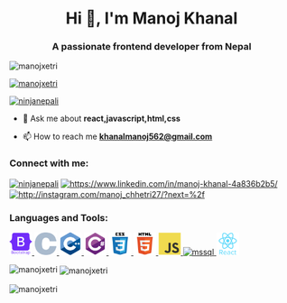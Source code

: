 <h1 align="center">Hi 👋, I'm Manoj Khanal</h1>
<h3 align="center">A passionate frontend developer from Nepal</h3>

<p align="left"> <img src="https://komarev.com/ghpvc/?username=manojxetri&label=Profile%20views&color=0e75b6&style=flat" alt="manojxetri" /> </p>

<p align="left"> <a href="https://github.com/ryo-ma/github-profile-trophy"><img src="https://github-profile-trophy.vercel.app/?username=manojxetri" alt="manojxetri" /></a> </p>

<p align="left"> <a href="https://twitter.com/ninjanepali" target="blank"><img src="https://img.shields.io/twitter/follow/ninjanepali?logo=twitter&style=for-the-badge" alt="ninjanepali" /></a> </p>

- 💬 Ask me about **react,javascript,html,css**

- 📫 How to reach me **khanalmanoj562@gmail.com**

<h3 align="left">Connect with me:</h3>
<p align="left">
<a href="https://twitter.com/ninjanepali" target="blank"><img align="center" src="https://raw.githubusercontent.com/rahuldkjain/github-profile-readme-generator/master/src/images/icons/Social/twitter.svg" alt="ninjanepali" height="30" width="40" /></a>
<a href="https://linkedin.com/in/https://www.linkedin.com/in/manoj-khanal-4a836b2b5/" target="blank"><img align="center" src="https://raw.githubusercontent.com/rahuldkjain/github-profile-readme-generator/master/src/images/icons/Social/linked-in-alt.svg" alt="https://www.linkedin.com/in/manoj-khanal-4a836b2b5/" height="30" width="40" /></a>
<a href="https://instagram.com/http://instagram.com/manoj_chhetri27/?next=%2f" target="blank"><img align="center" src="https://raw.githubusercontent.com/rahuldkjain/github-profile-readme-generator/master/src/images/icons/Social/instagram.svg" alt="http://instagram.com/manoj_chhetri27/?next=%2f" height="30" width="40" /></a>
</p>

<h3 align="left">Languages and Tools:</h3>
<p align="left"> <a href="https://getbootstrap.com" target="_blank" rel="noreferrer"> <img src="https://raw.githubusercontent.com/devicons/devicon/master/icons/bootstrap/bootstrap-plain-wordmark.svg" alt="bootstrap" width="40" height="40"/> </a> <a href="https://www.cprogramming.com/" target="_blank" rel="noreferrer"> <img src="https://raw.githubusercontent.com/devicons/devicon/master/icons/c/c-original.svg" alt="c" width="40" height="40"/> </a> <a href="https://www.w3schools.com/cpp/" target="_blank" rel="noreferrer"> <img src="https://raw.githubusercontent.com/devicons/devicon/master/icons/cplusplus/cplusplus-original.svg" alt="cplusplus" width="40" height="40"/> </a> <a href="https://www.w3schools.com/cs/" target="_blank" rel="noreferrer"> <img src="https://raw.githubusercontent.com/devicons/devicon/master/icons/csharp/csharp-original.svg" alt="csharp" width="40" height="40"/> </a> <a href="https://www.w3schools.com/css/" target="_blank" rel="noreferrer"> <img src="https://raw.githubusercontent.com/devicons/devicon/master/icons/css3/css3-original-wordmark.svg" alt="css3" width="40" height="40"/> </a> <a href="https://www.w3.org/html/" target="_blank" rel="noreferrer"> <img src="https://raw.githubusercontent.com/devicons/devicon/master/icons/html5/html5-original-wordmark.svg" alt="html5" width="40" height="40"/> </a> <a href="https://developer.mozilla.org/en-US/docs/Web/JavaScript" target="_blank" rel="noreferrer"> <img src="https://raw.githubusercontent.com/devicons/devicon/master/icons/javascript/javascript-original.svg" alt="javascript" width="40" height="40"/> </a> <a href="https://www.microsoft.com/en-us/sql-server" target="_blank" rel="noreferrer"> <img src="https://www.svgrepo.com/show/303229/microsoft-sql-server-logo.svg" alt="mssql" width="40" height="40"/> </a> <a href="https://reactjs.org/" target="_blank" rel="noreferrer"> <img src="https://raw.githubusercontent.com/devicons/devicon/master/icons/react/react-original-wordmark.svg" alt="react" width="40" height="40"/> </a> </p>

<p><img align="left" src="https://github-readme-stats.vercel.app/api/top-langs?username=manojxetri&show_icons=true&locale=en&layout=compact" alt="manojxetri" /></p>

<p>&nbsp;<img align="center" src="https://github-readme-stats.vercel.app/api?username=manojxetri&show_icons=true&locale=en" alt="manojxetri" /></p>

<p><img align="center" src="https://github-readme-streak-stats.herokuapp.com/?user=manojxetri&" alt="manojxetri" /></p>

